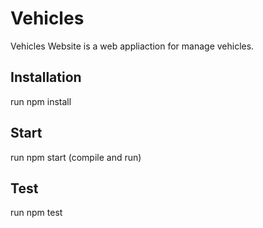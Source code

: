 # Vehicles

Vehicles Website is a web appliaction for manage vehicles.

## Installation

run npm install

## Start

run npm start (compile and run)

## Test

run npm test